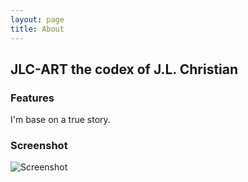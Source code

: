 ```yaml
---
layout: page
title: About
---
```


## JLC-ART the codex of J.L. Christian 
### Features

I'm base on a true story.

### Screenshot

![Screenshot](screenshot.png)
